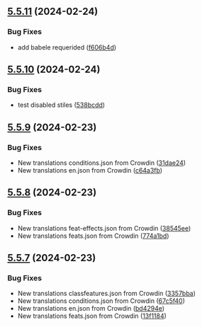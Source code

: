 ## [5.5.11](https://github.com/allnnde/pf2e-esp-translation/compare/v5.5.10...v5.5.11) (2024-02-24)


### Bug Fixes

* add babele requerided ([f606b4d](https://github.com/allnnde/pf2e-esp-translation/commit/f606b4dbac36d72bc241420fa7af9b02b85f8f75))



## [5.5.10](https://github.com/allnnde/pf2e-esp-translation/compare/v5.5.9...v5.5.10) (2024-02-24)


### Bug Fixes

* test disabled stiles ([538bcdd](https://github.com/allnnde/pf2e-esp-translation/commit/538bcdd6210b79b3cedd9049f1d23d481802e007))



## [5.5.9](https://github.com/allnnde/pf2e-esp-translation/compare/v5.5.8...v5.5.9) (2024-02-23)


### Bug Fixes

* New translations conditions.json from Crowdin ([31dae24](https://github.com/allnnde/pf2e-esp-translation/commit/31dae2478688c291bf41fb560ac885769eea4c20))
* New translations en.json from Crowdin ([c64a3fb](https://github.com/allnnde/pf2e-esp-translation/commit/c64a3fb2c8f29b49686d0f38fa9cd751fe1a5d12))



## [5.5.8](https://github.com/allnnde/pf2e-esp-translation/compare/v5.5.7...v5.5.8) (2024-02-23)


### Bug Fixes

* New translations feat-effects.json from Crowdin ([38545ee](https://github.com/allnnde/pf2e-esp-translation/commit/38545eec3fc31421251c511f202d66e85084ea47))
* New translations feats.json from Crowdin ([774a1bd](https://github.com/allnnde/pf2e-esp-translation/commit/774a1bd9722ba1d9a6b200977a324abe286e215b))



## [5.5.7](https://github.com/allnnde/pf2e-esp-translation/compare/v5.5.6...v5.5.7) (2024-02-23)


### Bug Fixes

* New translations classfeatures.json from Crowdin ([3357bba](https://github.com/allnnde/pf2e-esp-translation/commit/3357bbaab526bc3fa68f24d820e048626dd56232))
* New translations conditions.json from Crowdin ([67c5f40](https://github.com/allnnde/pf2e-esp-translation/commit/67c5f40ff201747fcea7ad7db1ea9d33fd352332))
* New translations en.json from Crowdin ([bd4294e](https://github.com/allnnde/pf2e-esp-translation/commit/bd4294e6b1c7819c34dd2fed5cb11b6af5bd0212))
* New translations feats.json from Crowdin ([13f1184](https://github.com/allnnde/pf2e-esp-translation/commit/13f1184b46a415e4eef593e06e1a5ab7bb54aa92))



